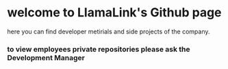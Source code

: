 # welcome to LlamaLink's Github page
here you can find developer metirials and side projects of the company.
### to view employees private repositories please ask the Development Manager
